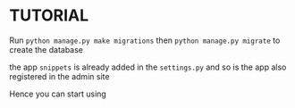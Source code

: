 # TUTORIAL

Run `python manage.py make migrations` 
then `python manage.py migrate` to create the database

the app `snippets` is already added in the `settings.py` and so is the app also registered in the admin site

Hence you can start using 